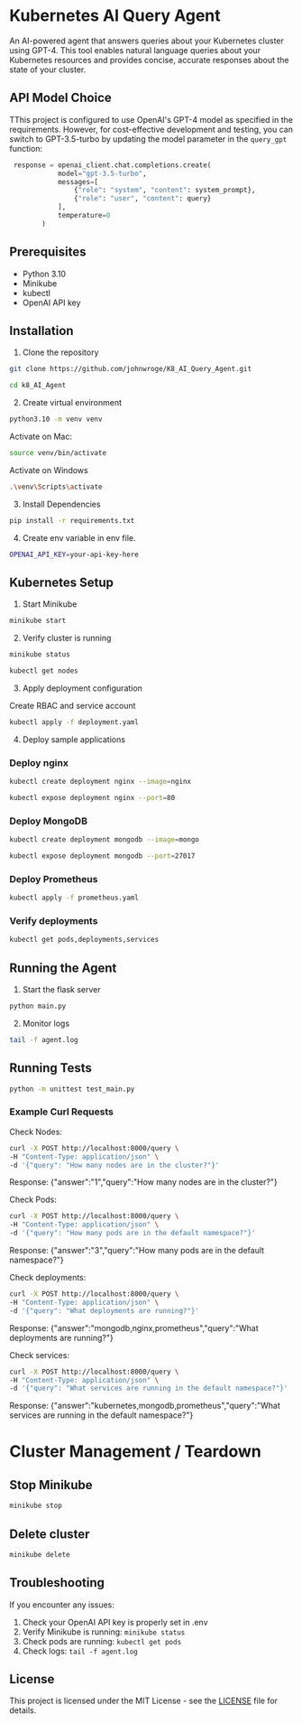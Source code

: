 
# Kubernetes AI Query Agent

An AI-powered agent that answers queries about your Kubernetes cluster using GPT-4. This tool enables natural language queries about your Kubernetes resources and provides concise, accurate responses about the state of your cluster.

## API Model Choice

TThis project is configured to use OpenAI's GPT-4 model as specified in the requirements. However, for cost-effective development and testing, you can switch to GPT-3.5-turbo by updating the model parameter in the `query_gpt` function:


```python
 response = openai_client.chat.completions.create(
            model="gpt-3.5-turbo", 
            messages=[
                {"role": "system", "content": system_prompt},
                {"role": "user", "content": query}
            ],
            temperature=0
        )
```


## Prerequisites
- Python 3.10
- Minikube
- kubectl
- OpenAI API key

## Installation

1. Clone the repository

```bash
git clone https://github.com/johnwroge/K8_AI_Query_Agent.git
```

```bash
cd k8_AI_Agent
```

2. Create virtual environment

```bash
python3.10 -m venv venv
```

Activate on Mac:

```bash
source venv/bin/activate
```

Activate on Windows

```bash
.\venv\Scripts\activate
```

3. Install Dependencies

```bash
pip install -r requirements.txt
```
4. Create env variable in env file. 

```bash
OPENAI_API_KEY=your-api-key-here
```

## Kubernetes Setup


1. Start Minikube

```bash
minikube start
```

2. Verify cluster is running

```bash
minikube status
```
```bash
kubectl get nodes
```

3. Apply deployment configuration

Create RBAC and service account
```bash
kubectl apply -f deployment.yaml
```

4. Deploy sample applications

### Deploy nginx

```bash
kubectl create deployment nginx --image=nginx
```
```bash
kubectl expose deployment nginx --port=80
```

### Deploy MongoDB

```bash
kubectl create deployment mongodb --image=mongo
```
```bash
kubectl expose deployment mongodb --port=27017
```

### Deploy Prometheus

```bash
kubectl apply -f prometheus.yaml
```

### Verify deployments

```bash
kubectl get pods,deployments,services
```

## Running the Agent


1. Start the flask server

```bash
python main.py
```

2. Monitor logs

```bash
tail -f agent.log
```

## Running Tests

```bash
python -m unittest test_main.py
```


### Example Curl Requests

Check Nodes:

```bash
curl -X POST http://localhost:8000/query \
-H "Content-Type: application/json" \
-d '{"query": "How many nodes are in the cluster?"}'
```

Response: {"answer":"1","query":"How many nodes are in the cluster?"}

Check Pods:

```bash
curl -X POST http://localhost:8000/query \
-H "Content-Type: application/json" \
-d '{"query": "How many pods are in the default namespace?"}'
```

Response: {"answer":"3","query":"How many pods are in the default namespace?"}

Check deployments:

```bash
curl -X POST http://localhost:8000/query \
-H "Content-Type: application/json" \
-d '{"query": "What deployments are running?"}'
```

Response: {"answer":"mongodb,nginx,prometheus","query":"What deployments are running?"}

Check services:
```bash
curl -X POST http://localhost:8000/query \
-H "Content-Type: application/json" \
-d '{"query": "What services are running in the default namespace?"}'
```
Response: {"answer":"kubernetes,mongodb,prometheus","query":"What services are running in the default namespace?"}


# Cluster Management / Teardown 

## Stop Minikube

```bash
minikube stop
```

## Delete cluster

```bash
minikube delete
```

## Troubleshooting

If you encounter any issues:

1. Check your OpenAI API key is properly set in .env
2. Verify Minikube is running: `minikube status`
3. Check pods are running: `kubectl get pods`
4. Check logs: `tail -f agent.log`

## License

This project is licensed under the MIT License - see the [LICENSE](LICENSE) file for details.


